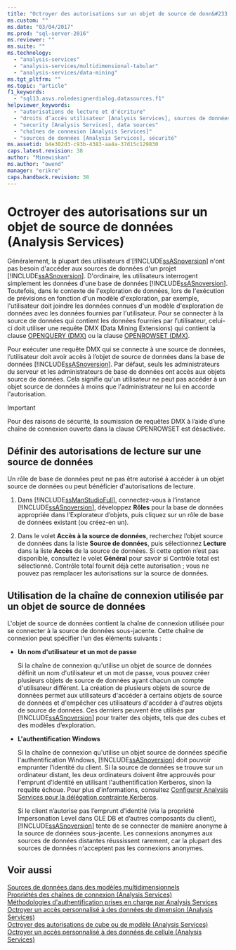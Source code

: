 ```yaml
---
title: "Octroyer des autorisations sur un objet de source de donn&#233;es (Analysis Services) | Microsoft Docs"
ms.custom: ""
ms.date: "03/04/2017"
ms.prod: "sql-server-2016"
ms.reviewer: ""
ms.suite: ""
ms.technology: 
  - "analysis-services"
  - "analysis-services/multidimensional-tabular"
  - "analysis-services/data-mining"
ms.tgt_pltfrm: ""
ms.topic: "article"
f1_keywords: 
  - "sql13.asvs.roledesignerdialog.datasources.f1"
helpviewer_keywords: 
  - "autorisations de lecture et d'écriture"
  - "droits d’accès utilisateur [Analysis Services], sources de données"
  - "security [Analysis Services], data sources"
  - "chaînes de connexion [Analysis Services]"
  - "sources de données [Analysis Services], sécurité"
ms.assetid: b4e302d3-c93b-4383-aa4a-37d15c129830
caps.latest.revision: 38
author: "Minewiskan"
ms.author: "owend"
manager: "erikre"
caps.handback.revision: 38
---
```

# Octroyer des autorisations sur un objet de source de donn&#233;es (Analysis Services)
  Généralement, la plupart des utilisateurs d'[!INCLUDE[ssASnoversion](../../includes/ssasnoversion-md.md)] n'ont pas besoin d'accéder aux sources de données d'un projet [!INCLUDE[ssASnoversion](../../includes/ssasnoversion-md.md)]. D'ordinaire, les utilisateurs interrogent simplement les données d'une base de données [!INCLUDE[ssASnoversion](../../includes/ssasnoversion-md.md)]. Toutefois, dans le contexte de l'exploration de données, lors de l'exécution de prévisions en fonction d'un modèle d'exploration, par exemple, l'utilisateur doit joindre les données connues d'un modèle d'exploration de données avec les données fournies par l'utilisateur. Pour se connecter à la source de données qui contient les données fournies par l’utilisateur, celui-ci doit utiliser une requête DMX (Data Mining Extensions) qui contient la clause [OPENQUERY &#40;DMX&#41;](../Topic/OPENQUERY%20\(DMX\).md) ou la clause [OPENROWSET &#40;DMX&#41;](../Topic/OPENROWSET%20\(DMX\).md).  
  
 Pour exécuter une requête DMX qui se connecte à une source de données, l’utilisateur doit avoir accès à l’objet de source de données dans la base de données [!INCLUDE[ssASnoversion](../../includes/ssasnoversion-md.md)]. Par défaut, seuls les administrateurs du serveur et les administrateurs de base de données ont accès aux objets source de données. Cela signifie qu'un utilisateur ne peut pas accéder à un objet source de données à moins que l'administrateur ne lui en accorde l'autorisation.  
  
> [!IMPORTANT]  
>  Pour des raisons de sécurité, la soumission de requêtes DMX à l’aide d’une chaîne de connexion ouverte dans la clause OPENROWSET est désactivée.  
  
## Définir des autorisations de lecture sur une source de données  
 Un rôle de base de données peut ne pas être autorisé à accéder à un objet source de données ou peut bénéficier d'autorisations de lecture.  
  
1.  Dans [!INCLUDE[ssManStudioFull](../../includes/ssmanstudiofull-md.md)], connectez-vous à l’instance [!INCLUDE[ssASnoversion](../../includes/ssasnoversion-md.md)], développez **Rôles** pour la base de données appropriée dans l’Explorateur d’objets, puis cliquez sur un rôle de base de données existant (ou créez-en un).  
  
2.  Dans le volet **Accès à la source de données**, recherchez l’objet source de données dans la liste **Source de données**, puis sélectionnez **Lecture** dans la liste **Accès** de la source de données. Si cette option n’est pas disponible, consultez le volet **Général** pour savoir si Contrôle total est sélectionné. Contrôle total fournit déjà cette autorisation ; vous ne pouvez pas remplacer les autorisations sur la source de données.  
  
## Utilisation de la chaîne de connexion utilisée par un objet de source de données  
 L'objet de source de données contient la chaîne de connexion utilisée pour se connecter à la source de données sous-jacente. Cette chaîne de connexion peut spécifier l'un des éléments suivants :  
  
-   **Un nom d'utilisateur et un mot de passe**  
  
     Si la chaîne de connexion qu'utilise un objet de source de données définit un nom d'utilisateur et un mot de passe, vous pouvez créer plusieurs objets de source de données ayant chacun un compte d'utilisateur différent. La création de plusieurs objets de source de données permet aux utilisateurs d'accéder à certains objets de source de données et d'empêcher ces utilisateurs d'accéder à d'autres objets de source de données. Ces derniers peuvent être utilisés par [!INCLUDE[ssASnoversion](../../includes/ssasnoversion-md.md)] pour traiter des objets, tels que des cubes et des modèles d’exploration.  
  
-   **L'authentification Windows**  
  
     Si la chaîne de connexion qu'utilise un objet source de données spécifie l'authentification Windows, [!INCLUDE[ssASnoversion](../../includes/ssasnoversion-md.md)] doit pouvoir emprunter l'identité du client. Si la source de données se trouve sur un ordinateur distant, les deux ordinateurs doivent être approuvés pour l'emprunt d'identité en utilisant l'authentification Kerberos, sinon la requête échoue. Pour plus d’informations, consultez [Configurer Analysis Services pour la délégation contrainte Kerberos](../../analysis-services/instances/configure-analysis-services-for-kerberos-constrained-delegation.md).  
  
     Si le client n’autorise pas l’emprunt d’identité (via la propriété Impersonation Level dans OLE DB et d’autres composants du client), [!INCLUDE[ssASnoversion](../../includes/ssasnoversion-md.md)] tente de se connecter de manière anonyme à la source de données sous-jacente. Les connexions anonymes aux sources de données distantes réussissent rarement, car la plupart des sources de données n'acceptent pas les connexions anonymes.  
  
## Voir aussi  
 [Sources de données dans des modèles multidimensionnels](../../analysis-services/multidimensional-models/data-sources-in-multidimensional-models.md)   
 [Propriétés des chaînes de connexion &#40;Analysis Services&#41;](../../analysis-services/instances/connection-string-properties-analysis-services.md)   
 [Méthodologies d'authentification prises en charge par Analysis Services](../../analysis-services/instances/authentication-methodologies-supported-by-analysis-services.md)   
 [Octroyer un accès personnalisé à des données de dimension &#40;Analysis Services&#41;](../../analysis-services/multidimensional-models/grant-custom-access-to-dimension-data-analysis-services.md)   
 [Octroyer des autorisations de cube ou de modèle &#40;Analysis Services&#41;](../../analysis-services/multidimensional-models/grant-cube-or-model-permissions-analysis-services.md)   
 [Octroyer un accès personnalisé à des données de cellule &#40;Analysis Services&#41;](../../analysis-services/multidimensional-models/grant-custom-access-to-cell-data-analysis-services.md)  
  
  